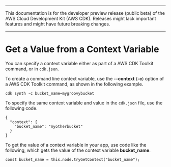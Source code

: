 --------

This documentation is for the developer preview release \(public beta\) of the AWS Cloud Development Kit \(AWS CDK\)\. Releases might lack important features and might have future breaking changes\.

--------

# Get a Value from a Context Variable<a name="get_context_var"></a>

You can specify a context variable either as part of a AWS CDK Toolkit command, or in `cdk.json`\.

To create a command line context variable, use the **\-\-context** \(**\-c**\) option of a AWS CDK Toolkit command, as shown in the following example\.

```
cdk synth -c bucket_name=mygroovybucket
```

To specify the same context variable and value in the `cdk.json` file, use the following code\.

```
{
  "context": {
    "bucket_name": "myotherbucket"
  }
}
```

To get the value of a context variable in your app, use code like the following, which gets the value of the context variable **bucket\_name**\.

```
const bucket_name = this.node.tryGetContext("bucket_name");
```